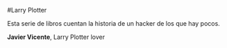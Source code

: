 #Larry Plotter

Esta serie de libros cuentan la historia de un hacker de los que hay pocos.

**Javier Vicente**, Larry Plotter lover